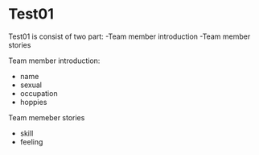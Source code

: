 # Test01

Test01 is consist of two part:
-Team member introduction
-Team member stories


Team member introduction:
- name
- sexual
- occupation
- hoppies


Team memeber stories
- skill
- feeling
